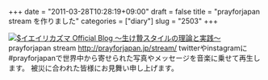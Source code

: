 +++
date = "2011-03-28T10:28:19+09:00"
draft = false
title = "prayforjapan stream を作りました"
categories = ["diary"]
slug = "2503"
+++

<a href="/images/ameblo/blog_import_4f7a3b0a86327.png"><img src="/images/ameblo/blog_import_4f7a3b0a86327.png"  alt="$イエイリカズマ Official Blog ～生け贄スタイルの理論と実践～" border="0" /></a>
prayforjapan stream
<a href="http://prayforjapan.jp/stream/" target="_blank">http://prayforjapan.jp/stream/</a>
twitterやinstagramに#prayforjapanで世界中から寄せられた写真やメッセージを音楽に乗せて再生します。
被災に合われた皆様にお見舞い申し上げます。
